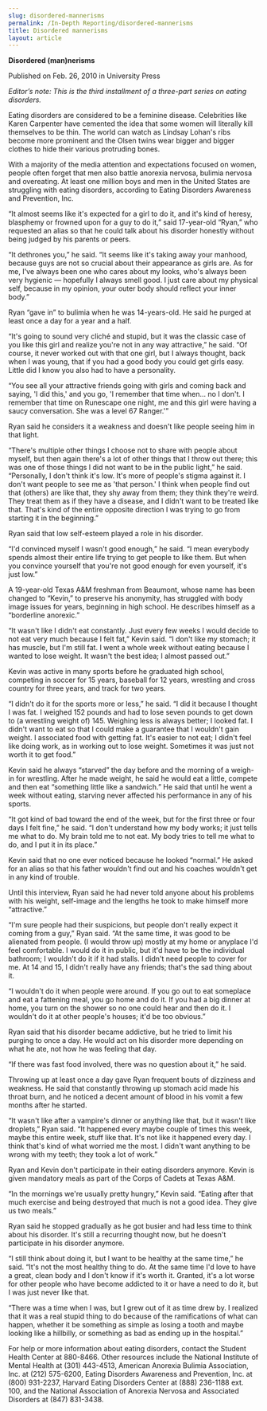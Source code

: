 ```yaml
---
slug: disordered-mannerisms
permalink: /In-Depth Reporting/disordered-mannerisms
title: Disordered mannerisms
layout: article
---
```


__Disordered \(man\)nerisms__

Published on Feb\. 26, 2010 in University Press

*Editor’s note: This is the third installment of a three\-part series on eating disorders\.*

Eating disorders are considered to be a feminine disease\. Celebrities like Karen Carpenter have cemented the idea that some women will literally kill themselves to be thin\. The world can watch as Lindsay Lohan's ribs become more prominent and the Olsen twins wear bigger and bigger clothes to hide their various protruding bones\.

With a majority of the media attention and expectations focused on women, people often forget that men also battle anorexia nervosa, bulimia nervosa and overeating\. At least one million boys and men in the United States are struggling with eating disorders, according to Eating Disorders Awareness and Prevention, Inc\.

“It almost seems like it's expected for a girl to do it, and it's kind of heresy, blasphemy or frowned upon for a guy to do it,” said 17\-year\-old “Ryan,” who requested an alias so that he could talk about his disorder honestly without being judged by his parents or peers\.

“It dethrones you,” he said\. “It seems like it's taking away your manhood, because guys are not so crucial about their appearance as girls are\. As for me, I've always been one who cares about my looks, who's always been very hygienic — hopefully I always smell good\. I just care about my physical self, because in my opinion, your outer body should reflect your inner body\.”

Ryan “gave in” to bulimia when he was 14\-years\-old\. He said he purged at least once a day for a year and a half\.

“It's going to sound very cliché and stupid, but it was the classic case of you like this girl and realize you're not in any way attractive,” he said\. “Of course, it never worked out with that one girl, but I always thought, back when I was young, that if you had a good body you could get girls easy\. Little did I know you also had to have a personality\.

“You see all your attractive friends going with girls and coming back and saying, 'I did this,' and you go, 'I remember that time when\.\.\. no I don't\. I remember that time on Runescape one night, me and this girl were having a saucy conversation\. She was a level 67 Ranger\.'”

Ryan said he considers it a weakness and doesn't like people seeing him in that light\.

“There's multiple other things I choose not to share with people about myself, but then again there's a lot of other things that I throw out there; this was one of those things I did not want to be in the public light,” he said\. “Personally, I don't think it's low\. It's more of people's stigma against it\. I don't want people to see me as 'that person\.' I think when people find out that \(others\) are like that, they shy away from them; they think they're weird\. They treat them as if they have a disease, and I didn't want to be treated like that\. That's kind of the entire opposite direction I was trying to go from starting it in the beginning\.”

Ryan said that low self\-esteem played a role in his disorder\.

“I'd convinced myself I wasn't good enough,” he said\. “I mean everybody spends almost their entire life trying to get people to like them\. But when you convince yourself that you're not good enough for even yourself, it's just low\.”

A 19\-year\-old Texas A&M freshman from Beaumont, whose name has been changed to “Kevin,” to preserve his anonymity, has struggled with body image issues for years, beginning in high school\. He describes himself as a “borderline anorexic\.”

“It wasn't like I didn't eat constantly\. Just every few weeks I would decide to not eat very much because I felt fat,” Kevin said\. “I don't like my stomach; it has muscle, but I'm still fat\. I went a whole week without eating because I wanted to lose weight\. It wasn't the best idea; I almost passed out\.”

Kevin was active in many sports before he graduated high school, competing in soccer for 15 years, baseball for 12 years, wrestling and cross country for three years, and track for two years\.

“I didn't do it for the sports more or less,” he said\. “I did it because I thought I was fat\. I weighed 152 pounds and had to lose seven pounds to get down to \(a wrestling weight of\) 145\. Weighing less is always better; I looked fat\. I didn't want to eat so that I could make a guarantee that I wouldn't gain weight\. I associated food with getting fat\. It's easier to not eat; I didn't feel like doing work, as in working out to lose weight\. Sometimes it was just not worth it to get food\.”

Kevin said he always “starved” the day before and the morning of a weigh\-in for wrestling\. After he made weight, he said he would eat a little, compete and then eat “something little like a sandwich\.” He said that until he went a week without eating, starving never affected his performance in any of his sports\.

“It got kind of bad toward the end of the week, but for the first three or four days I felt fine,” he said\. “I don't understand how my body works; it just tells me what to do\. My brain told me to not eat\. My body tries to tell me what to do, and I put it in its place\.”

Kevin said that no one ever noticed because he looked “normal\.” He asked for an alias so that his father wouldn't find out and his coaches wouldn't get in any kind of trouble\.

Until this interview, Ryan said he had never told anyone about his problems with his weight, self\-image and the lengths he took to make himself more “attractive\.”

“I'm sure people had their suspicions, but people don't really expect it coming from a guy,” Ryan said\. “At the same time, it was good to be alienated from people\. \(I would throw up\) mostly at my home or anyplace I'd feel comfortable\. I would do it in public, but it'd have to be the individual bathroom; I wouldn't do it if it had stalls\. I didn't need people to cover for me\. At 14 and 15, I didn't really have any friends; that's the sad thing about it\.

“I wouldn't do it when people were around\. If you go out to eat someplace and eat a fattening meal, you go home and do it\. If you had a big dinner at home, you turn on the shower so no one could hear and then do it\. I wouldn't do it at other people's houses; it'd be too obvious\.”

Ryan said that his disorder became addictive, but he tried to limit his purging to once a day\. He would act on his disorder more depending on what he ate, not how he was feeling that day\.

“If there was fast food involved, there was no question about it,” he said\.

Throwing up at least once a day gave Ryan frequent bouts of dizziness and weakness\. He said that constantly throwing up stomach acid made his throat burn, and he noticed a decent amount of blood in his vomit a few months after he started\.

“It wasn't like after a vampire's dinner or anything like that, but it wasn't like droplets,” Ryan said\. “It happened every maybe couple of times this week, maybe this entire week, stuff like that\. It's not like it happened every day\. I think that's kind of what worried me the most\. I didn't want anything to be wrong with my teeth; they took a lot of work\.”

Ryan and Kevin don't participate in their eating disorders anymore\. Kevin is given mandatory meals as part of the Corps of Cadets at Texas A&M\.

“In the mornings we're usually pretty hungry,” Kevin said\. “Eating after that much exercise and being destroyed that much is not a good idea\. They give us two meals\.”

Ryan said he stopped gradually as he got busier and had less time to think about his disorder\. It's still a recurring thought now, but he doesn't participate in his disorder anymore\.

“I still think about doing it, but I want to be healthy at the same time,” he said\. “It's not the most healthy thing to do\. At the same time I'd love to have a great, clean body and I don't know if it's worth it\. Granted, it's a lot worse for other people who have become addicted to it or have a need to do it, but I was just never like that\.

“There was a time when I was, but I grew out of it as time drew by\. I realized that it was a real stupid thing to do because of the ramifications of what can happen, whether it be something as simple as losing a tooth and maybe looking like a hillbilly, or something as bad as ending up in the hospital\.”

For help or more information about eating disorders, contact the Student Health Center at 880\-8466\. Other resources include the National Institute of Mental Health at \(301\) 443\-4513, American Anorexia Bulimia Association, Inc\. at \(212\) 575\-6200, Eating Disorders Awareness and Prevention, Inc\. at \(800\) 931\-2237, Harvard Eating Disorders Center at \(888\) 236\-1188 ext\. 100, and the National Association of Anorexia Nervosa and Associated Disorders at \(847\) 831\-3438\.


